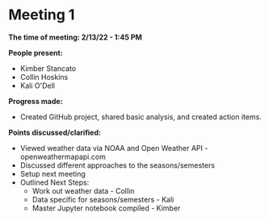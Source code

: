 # Meeting 1
**The time of meeting: 2/13/22 - 1:45 PM**

**People present:**
 - Kimber Stancato 
 - Collin Hoskins
 - Kali O'Dell
 
 **Progress made:**
 - Created GitHub project, shared basic analysis, and created action items.
 
 **Points discussed/clarified:**
 - Viewed weather data via NOAA and Open Weather API - openweathermapapi.com
 - Discussed different approaches to the seasons/semesters
 - Setup next meeting
 - Outlined Next Steps:
   - Work out weather data - Collin
   - Data specific for seasons/semesters - Kali
   - Master Jupyter notebook compiled - Kimber
